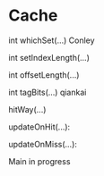 # Cache
int whichSet(...)                Conley

int setIndexLength(...)

int offsetLength(...)

int tagBits(...)                 qiankai

hitWay(...)

updateOnHit(...):

updateOnMiss(...):

Main                              in progress
